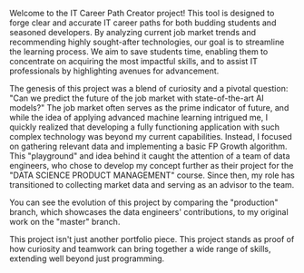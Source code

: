 Welcome to the IT Career Path Creator project! 
This tool is designed to forge clear and accurate IT career paths for both budding students and seasoned developers. 
By analyzing current job market trends and recommending highly sought-after technologies, our goal is to streamline 
the learning process. We aim to save students time, enabling them to concentrate on acquiring the most impactful skills, 
and to assist IT professionals by highlighting avenues for advancement.

The genesis of this project was a blend of curiosity and a pivotal question: "Can we predict the future of the job market with state-of-the-art AI models?" 
The job market often serves as the prime indicator of future, and while the idea of applying advanced machine learning intrigued me, 
I quickly realized that developing a fully functioning application with such complex technology was beyond my current capabilities. 
Instead, I focused on gathering relevant data and implementing a basic FP Growth algorithm. This "playground" and idea behind it caught the attention of
a team of data engineers, who chose to develop my concept further as their project for the "DATA SCIENCE PRODUCT MANAGEMENT" course. 
Since then, my role has transitioned to collecting market data and serving as an advisor to the team.

You can see the evolution of this project by comparing the "production" branch, which showcases the data engineers' contributions, to my original work on the "master" branch.

This project isn't just another portfolio piece. This project stands as proof of how curiosity and teamwork can bring together a wide range of skills,
extending well beyond just programming.
 
